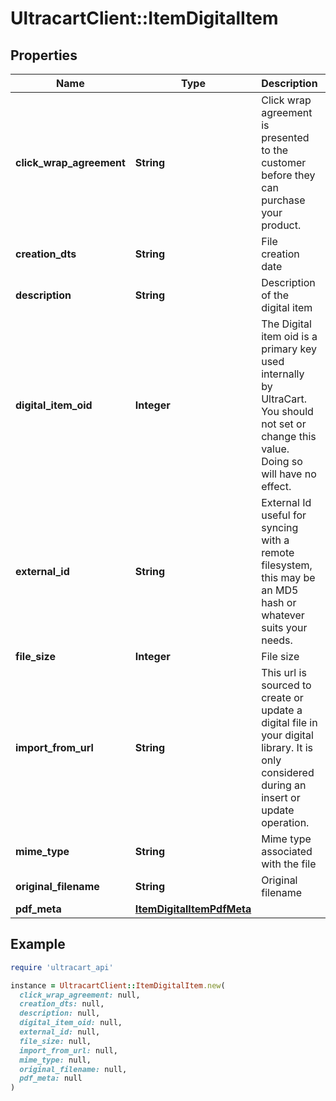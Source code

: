 # UltracartClient::ItemDigitalItem

## Properties

| Name | Type | Description | Notes |
| ---- | ---- | ----------- | ----- |
| **click_wrap_agreement** | **String** | Click wrap agreement is presented to the customer before they can purchase your product. | [optional] |
| **creation_dts** | **String** | File creation date | [optional] |
| **description** | **String** | Description of the digital item | [optional] |
| **digital_item_oid** | **Integer** | The Digital item oid is a primary key used internally by UltraCart.  You should not set or change this value.  Doing so will have no effect. | [optional] |
| **external_id** | **String** | External Id useful for syncing with a remote filesystem, this may be an MD5 hash or whatever suits your needs. | [optional] |
| **file_size** | **Integer** | File size | [optional] |
| **import_from_url** | **String** | This url is sourced to create or update a digital file in your digital library.  It is only considered during an insert or update operation. | [optional] |
| **mime_type** | **String** | Mime type associated with the file | [optional] |
| **original_filename** | **String** | Original filename | [optional] |
| **pdf_meta** | [**ItemDigitalItemPdfMeta**](ItemDigitalItemPdfMeta.md) |  | [optional] |

## Example

```ruby
require 'ultracart_api'

instance = UltracartClient::ItemDigitalItem.new(
  click_wrap_agreement: null,
  creation_dts: null,
  description: null,
  digital_item_oid: null,
  external_id: null,
  file_size: null,
  import_from_url: null,
  mime_type: null,
  original_filename: null,
  pdf_meta: null
)
```


